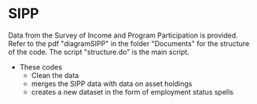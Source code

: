 # SIPP

Data from the Survey of Income and Program Participation is provided. Refer to the pdf "diagramSIPP" in the folder "Documents" for the structure of the code. The script "structure.do" is the main script.

- These codes
  - Clean the data
  - merges the SIPP data with data on asset holdings
  - creates a new dataset in the form of employment status spells
